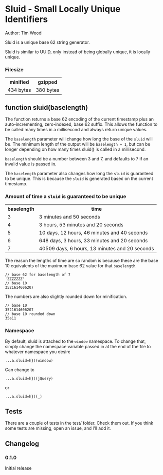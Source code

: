 Sluid - Small Locally Unique Identifiers
========================================

Author: Tim Wood

Sluid is a unique base 62 string generator.

Sluid is similar to UUID, only instead of being globally unique, it is locally unique.

### Filesize
<table>
    <tr>
        <th>minified</th>
        <th>gzipped</th>
    </tr>
    <tr>
    	<td>434 bytes</td>
    	<td>380 bytes</td>
    </tr>
</table>

function sluid(baselength)
--------------------------

The function returns a base 62 encoding of the current timestamp plus an 
auto-incrementing, zero-indexed, base 62 suffix. This allows the function 
to be called many times in a millisecond and always return unique values.

The `baselength` parameter will change how long the base of the `sluid` will be. 
The minimum length of the output will be `baselength + 1`, but can be longer 
depending on how many times sluid() is called in a millisecond.

`baselength` should be a number between 3 and 7, and defaults to 7 if an 
invalid value is passed in.

The `baselength` parameter also changes how long the `sluid` is guaranteed to 
be unique. This is because the `sluid` is generated based on the current timestamp.

### Amount of time a `sluid` is guaranteed to be unique
<table>
    <tr>
        <th>baselength</th>
        <th>time</th>
    </tr>
    <tr>
    	<td>3</td>
    	<td>3 minutes and 50 seconds</td>
    </tr>
    <tr>
    	<td>4</td>
    	<td>3 hours, 53 minutes and 20 seconds</td>
    </tr>
    <tr>
    	<td>5</td>
    	<td>10 days, 12 hours, 46 minutes and 40 seconds</td>
    </tr>
    <tr>
    	<td>6</td>
    	<td>648 days, 3 hours, 33 minutes and 20 seconds</td>
    </tr>
    <tr>
    	<td>7</td>
    	<td>40509 days, 6 hours, 13 minutes and 20 seconds</td>
    </tr>
</table>

The reason the lengths of time are so random is because these are the base 10
equivalents of the maximum base 62 value for that `baselength`. 

    // base 62 for baselength of 7
    'ZZZZZZZ'
    // base 10
    3521614606207
    
The numbers are also slightly rounded down for minification.

    // base 10
    3521614606207
    // base 10 rounded down
    35e11
    
### Namespace

By default, sluid is attached to the `window` namespace. To change that, 
simply change the namespace variable passed in at the end of the file to 
whatever namespace you desire

    ...a.sluid=h})(window)
    
Can change to

    ...a.sluid=h})(jQuery)
    
or

    ...a.sluid=h})(_)

Tests
-----

There are a couple of tests in the test/ folder. Check them out. If you think some tests are missing, open an issue, and I'll add it.

Changelog
---------

### 0.1.0

Initial release
